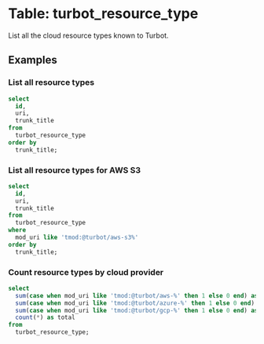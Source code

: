 # Table: turbot_resource_type

List all the cloud resource types known to Turbot.

## Examples

### List all resource types

```sql
select
  id,
  uri,
  trunk_title
from
  turbot_resource_type
order by
  trunk_title;
```

### List all resource types for AWS S3

```sql
select
  id,
  uri,
  trunk_title
from
  turbot_resource_type
where
  mod_uri like 'tmod:@turbot/aws-s3%'
order by
  trunk_title;
```

### Count resource types by cloud provider

```sql
select
  sum(case when mod_uri like 'tmod:@turbot/aws-%' then 1 else 0 end) as aws,
  sum(case when mod_uri like 'tmod:@turbot/azure-%' then 1 else 0 end) as azure,
  sum(case when mod_uri like 'tmod:@turbot/gcp-%' then 1 else 0 end) as gcp,
  count(*) as total
from
  turbot_resource_type;
```
